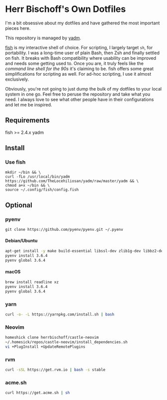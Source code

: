 # Herr Bischoff's Own Dotfiles

I'm a bit obsessive about my dotfiles and have gathered the most important pieces here.

This repository is managed by [yadm](https://github.com/TheLocehiliosan/yadm).

[fish](https://www.fishshell.com) is my interactive shell of choice. For scripting, I largely target `sh`, for portability. I was a long-time user of plain Bash, then Zsh and finally settled on fish. It breaks with Bash compatibility where usability can be improved and needs some getting used to. Once you are, it truly feels like the *command line shell for the 90s* it's claiming to be. fish offers some great simplifications for scripting as well. For ad-hoc scripting, I use it almost exclusively.

Obviously, you're not going to just dump the bulk of my dotfiles to your local system in one go. Feel free to peruse the repository and take what you need. I always love to see what other people have in their configurations and let me be inspired.

## Requirements

fish >= 2.4.x
yadm

## Install

### Use fish
```fish
mkdir ~/bin && \
curl -fLo /usr/local/bin/yadm https://github.com/TheLocehiliosan/yadm/raw/master/yadm && \
chmod a+x ~/bin && \
source ~/.config/fish/config.fish
```

## Optional

### pyenv

```fish
git clone https://github.com/pyenv/pyenv.git ~/.pyenv
```

#### Debian/Ubuntu

```sh
apt-get install -y make build-essential libssl-dev zlib1g-dev libbz2-dev libreadline-dev libsqlite3-dev wget curl llvm libncurses5-dev libncursesw5-dev xz-utils tk-dev
pyenv install 3.6.4
pyenv global 3.6.4
```

#### macOS

```sh
brew install readline xz
pyenv install 3.6.4
pyenv global 3.6.4
```

### yarn
```sh
curl -o- -L https://yarnpkg.com/install.sh | bash
```

### Neovim
```sh
homeshick clone herrbischoff/castle-neovim
~/.homesick/repos/castle-neovim/install_dependencies.sh
vi +PlugInstall +UpdateRemotePlugins
```

### rvm
```sh
curl -sSL https://get.rvm.io | bash -s stable
```

### acme.sh
```sh
curl https://get.acme.sh | sh
```
